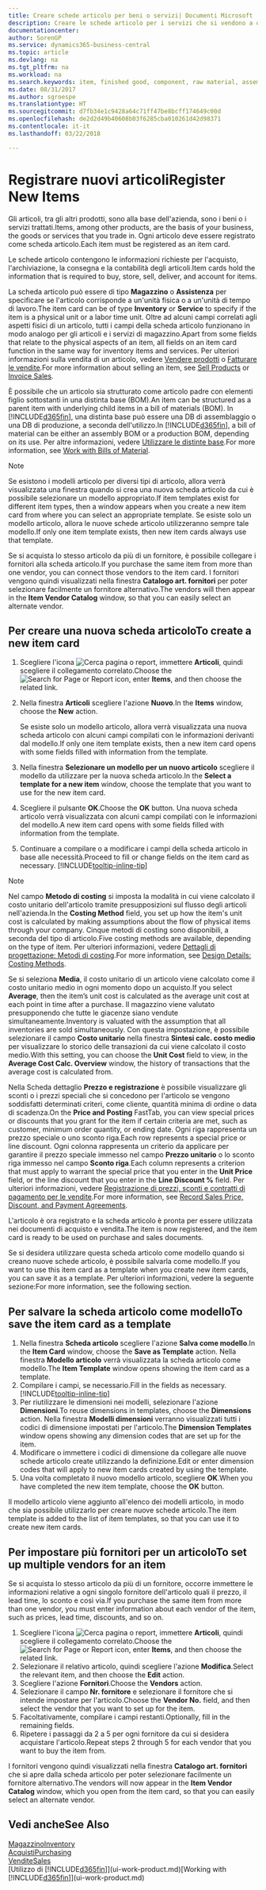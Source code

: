 ```yaml
---
title: Creare schede articolo per beni o servizi| Documenti Microsoft
description: Creare le schede articolo per i servizi che si vendono a ora e per i prodotti fisici, ad esempio articoli di assemblaggio, prodotti finiti, componenti o materie prime, che si vendono dal magazzino.
documentationcenter: 
author: SorenGP
ms.service: dynamics365-business-central
ms.topic: article
ms.devlang: na
ms.tgt_pltfrm: na
ms.workload: na
ms.search.keywords: item, finished good, component, raw material, assembly item
ms.date: 08/31/2017
ms.author: sgroespe
ms.translationtype: HT
ms.sourcegitcommit: d7fb34e1c9428a64c71ff47be8bcff174649c00d
ms.openlocfilehash: de2d2d49b40608b03f6285cba010261d42d98371
ms.contentlocale: it-it
ms.lasthandoff: 03/22/2018

---
```

# <a name="register-new-items"></a><span data-ttu-id="7bbe4-103">Registrare nuovi articoli</span><span class="sxs-lookup"><span data-stu-id="7bbe4-103">Register New Items</span></span>
<span data-ttu-id="7bbe4-104">Gli articoli, tra gli altri prodotti, sono alla base dell'azienda, sono i beni o i servizi trattati.</span><span class="sxs-lookup"><span data-stu-id="7bbe4-104">Items, among other products, are the basis of your business, the goods or services that you trade in.</span></span> <span data-ttu-id="7bbe4-105">Ogni articolo deve essere registrato come scheda articolo.</span><span class="sxs-lookup"><span data-stu-id="7bbe4-105">Each item must be registered as an item card.</span></span>

<span data-ttu-id="7bbe4-106">Le schede articolo contengono le informazioni richieste per l'acquisto, l'archiviazione, la consegna e la contabilità degli articoli.</span><span class="sxs-lookup"><span data-stu-id="7bbe4-106">Item cards hold the information that is required to buy, store, sell, deliver, and account for items.</span></span>

<span data-ttu-id="7bbe4-107">La scheda articolo può essere di tipo **Magazzino** o **Assistenza** per specificare se l'articolo corrisponde a un'unità fisica o a un'unità di tempo di lavoro.</span><span class="sxs-lookup"><span data-stu-id="7bbe4-107">The item card can be of type **Inventory** or **Service** to specify if the item is a physical unit or a labor time unit.</span></span> <span data-ttu-id="7bbe4-108">Oltre ad alcuni campi correlati agli aspetti fisici di un articolo, tutti i campi della scheda articolo funzionano in modo analogo per gli articoli e i servizi di magazzino.</span><span class="sxs-lookup"><span data-stu-id="7bbe4-108">Apart from some fields that relate to the physical aspects of an item, all fields on an item card function in the same way for inventory items and services.</span></span> <span data-ttu-id="7bbe4-109">Per ulteriori informazioni sulla vendita di un articolo, vedere [Vendere prodotti](sales-how-sell-products.md) o [Fatturare le vendite](sales-how-invoice-sales.md).</span><span class="sxs-lookup"><span data-stu-id="7bbe4-109">For more information about selling an item, see [Sell Products](sales-how-sell-products.md) or [Invoice Sales](sales-how-invoice-sales.md).</span></span>

<span data-ttu-id="7bbe4-110">È possibile che un articolo sia strutturato come articolo padre con elementi figlio sottostanti in una distinta base (BOM).</span><span class="sxs-lookup"><span data-stu-id="7bbe4-110">An item can be structured as a parent item with underlying child items in a bill of materials (BOM).</span></span> <span data-ttu-id="7bbe4-111">In [!INCLUDE[d365fin](includes/d365fin_md.md)], una distinta base può essere una DB di assemblaggio o una DB di produzione, a seconda dell'utilizzo.</span><span class="sxs-lookup"><span data-stu-id="7bbe4-111">In [!INCLUDE[d365fin](includes/d365fin_md.md)], a bill of material can be either an assembly BOM or a production BOM, depending on its use.</span></span> <span data-ttu-id="7bbe4-112">Per altre informazioni, vedere [Utilizzare le distinte base](inventory-how-work-BOMs.md).</span><span class="sxs-lookup"><span data-stu-id="7bbe4-112">For more information, see [Work with Bills of Material](inventory-how-work-BOMs.md).</span></span>

> [!NOTE]  
>   <span data-ttu-id="7bbe4-113">Se esistono i modelli articolo per diversi tipi di articolo, allora verrà visualizzata una finestra quando si crea una nuova scheda articolo da cui è possibile selezionare un modello appropriato.</span><span class="sxs-lookup"><span data-stu-id="7bbe4-113">If item templates exist for different item types, then a window appears when you create a new item card from where you can select an appropriate template.</span></span> <span data-ttu-id="7bbe4-114">Se esiste solo un modello articolo, allora le nuove schede articolo utilizzeranno sempre tale modello.</span><span class="sxs-lookup"><span data-stu-id="7bbe4-114">If only one item template exists, then new item cards always use that template.</span></span>

<span data-ttu-id="7bbe4-115">Se si acquista lo stesso articolo da più di un fornitore, è possibile collegare i fornitori alla scheda articolo.</span><span class="sxs-lookup"><span data-stu-id="7bbe4-115">If you purchase the same item from more than one vendor, you can connect those vendors to the item card.</span></span> <span data-ttu-id="7bbe4-116">I fornitori vengono quindi visualizzati nella finestra **Catalogo art. fornitori** per poter selezionare facilmente un fornitore alternativo.</span><span class="sxs-lookup"><span data-stu-id="7bbe4-116">The vendors will then appear in the **Item Vendor Catalog** window, so that you can easily select an alternate vendor.</span></span>

## <a name="to-create-a-new-item-card"></a><span data-ttu-id="7bbe4-117">Per creare una nuova scheda articolo</span><span class="sxs-lookup"><span data-stu-id="7bbe4-117">To create a new item card</span></span>
1. <span data-ttu-id="7bbe4-118">Scegliere l'icona ![Cerca pagina o report](media/ui-search/search_small.png "Cerca pagina o report"), immettere **Articoli**, quindi scegliere il collegamento correlato.</span><span class="sxs-lookup"><span data-stu-id="7bbe4-118">Choose the ![Search for Page or Report](media/ui-search/search_small.png "Search for Page or Report icon") icon, enter **Items**, and then choose the related link.</span></span>  
2. <span data-ttu-id="7bbe4-119">Nella finestra **Articoli** scegliere l'azione **Nuovo**.</span><span class="sxs-lookup"><span data-stu-id="7bbe4-119">In the **Items** window, choose the **New** action.</span></span>

    <span data-ttu-id="7bbe4-120">Se esiste solo un modello articolo, allora verrà visualizzata una nuova scheda articolo con alcuni campi compilati con le informazioni derivanti dal modello.</span><span class="sxs-lookup"><span data-stu-id="7bbe4-120">If only one item template exists, then a new item card opens with some fields filled with information from the template.</span></span>
3. <span data-ttu-id="7bbe4-121">Nella finestra **Selezionare un modello per un nuovo articolo** scegliere il modello da utilizzare per la nuova scheda articolo.</span><span class="sxs-lookup"><span data-stu-id="7bbe4-121">In the **Select a template for a new item** window, choose the template that you want to use for the new item card.</span></span>
4. <span data-ttu-id="7bbe4-122">Scegliere il pulsante **OK**.</span><span class="sxs-lookup"><span data-stu-id="7bbe4-122">Choose the **OK** button.</span></span> <span data-ttu-id="7bbe4-123">Una nuova scheda articolo verrà visualizzata con alcuni campi compilati con le informazioni del modello.</span><span class="sxs-lookup"><span data-stu-id="7bbe4-123">A new item card opens with some fields filled with information from the template.</span></span>
5. <span data-ttu-id="7bbe4-124">Continuare a compilare o a modificare i campi della scheda articolo in base alle necessità.</span><span class="sxs-lookup"><span data-stu-id="7bbe4-124">Proceed to fill or change fields on the item card as necessary.</span></span> [!INCLUDE[tooltip-inline-tip](includes/tooltip-inline-tip_md.md)]

> [!NOTE]
> <span data-ttu-id="7bbe4-125">Nel campo **Metodo di costing** si imposta la modalità in cui viene calcolato il costo unitario dell'articolo tramite presupposizioni sul flusso degli articoli nell'azienda.</span><span class="sxs-lookup"><span data-stu-id="7bbe4-125">In the **Costing Method** field, you set up how the item's unit cost is calculated by making assumptions about the flow of physical items through your company.</span></span> <span data-ttu-id="7bbe4-126">Cinque metodi di costing sono disponibili, a seconda del tipo di articolo.</span><span class="sxs-lookup"><span data-stu-id="7bbe4-126">Five costing methods are available, depending on the type of item.</span></span> <span data-ttu-id="7bbe4-127">Per ulteriori informazioni, vedere [Dettagli di progettazione: Metodi di costing](design-details-costing-methods.md).</span><span class="sxs-lookup"><span data-stu-id="7bbe4-127">For more information, see [Design Details: Costing Methods](design-details-costing-methods.md).</span></span>
>
> <span data-ttu-id="7bbe4-128">Se si seleziona **Media**, il costo unitario di un articolo viene calcolato come il costo unitario medio in ogni momento dopo un acquisto.</span><span class="sxs-lookup"><span data-stu-id="7bbe4-128">If you select **Average**, then the item’s unit cost is calculated as the average unit cost at each point in time after a purchase.</span></span> <span data-ttu-id="7bbe4-129">Il magazzino viene valutato presupponendo che tutte le giacenze siano vendute simultaneamente.</span><span class="sxs-lookup"><span data-stu-id="7bbe4-129">Inventory is valuated with the assumption that all inventories are sold simultaneously.</span></span> <span data-ttu-id="7bbe4-130">Con questa impostazione, è possibile selezionare il campo **Costo unitario** nella finestra **Sintesi calc. costo medio** per visualizzare lo storico delle transazioni da cui viene calcolato il costo medio.</span><span class="sxs-lookup"><span data-stu-id="7bbe4-130">With this setting, you can choose the **Unit Cost** field to view, in the **Average Cost Calc. Overview** window, the history of transactions that the average cost is calculated from.</span></span>

<span data-ttu-id="7bbe4-131">Nella Scheda dettaglio **Prezzo e registrazione** è possibile visualizzare gli sconti o i prezzi speciali che si concedono per l'articolo se vengono soddisfatti determinati criteri, come cliente, quantità minima di ordine o data di scadenza.</span><span class="sxs-lookup"><span data-stu-id="7bbe4-131">On the **Price and Posting** FastTab, you can view special prices or discounts that you grant for the item if certain criteria are met, such as customer, minimum order quantity, or ending date.</span></span> <span data-ttu-id="7bbe4-132">Ogni riga rappresenta un prezzo speciale o uno sconto riga.</span><span class="sxs-lookup"><span data-stu-id="7bbe4-132">Each row represents a special price or line discount.</span></span> <span data-ttu-id="7bbe4-133">Ogni colonna rappresenta un criterio da applicare per garantire il prezzo speciale immesso nel campo **Prezzo unitario** o lo sconto riga immesso nel campo **Sconto riga**.</span><span class="sxs-lookup"><span data-stu-id="7bbe4-133">Each column represents a criterion that must apply to warrant the special price that you enter in the **Unit Price** field, or the line discount that you enter in the **Line Discount %** field.</span></span> <span data-ttu-id="7bbe4-134">Per ulteriori informazioni, vedere [Registrazione di prezzi, sconti e contratti di pagamento per le vendite](sales-how-record-sales-price-discount-payment-agreements.md).</span><span class="sxs-lookup"><span data-stu-id="7bbe4-134">For more information, see [Record Sales Price, Discount, and Payment Agreements](sales-how-record-sales-price-discount-payment-agreements.md).</span></span>

<span data-ttu-id="7bbe4-135">L'articolo è ora registrato e la scheda articolo è pronta per essere utilizzata nei documenti di acquisto e vendita.</span><span class="sxs-lookup"><span data-stu-id="7bbe4-135">The item is now registered, and the item card is ready to be used on purchase and sales documents.</span></span>

<span data-ttu-id="7bbe4-136">Se si desidera utilizzare questa scheda articolo come modello quando si creano nuove schede articolo, è possibile salvarla come modello.</span><span class="sxs-lookup"><span data-stu-id="7bbe4-136">If you want to use this item card as a template when you create new item cards, you can save it as a template.</span></span> <span data-ttu-id="7bbe4-137">Per ulteriori informazioni, vedere la seguente sezione:</span><span class="sxs-lookup"><span data-stu-id="7bbe4-137">For more information, see the following section.</span></span>

## <a name="to-save-the-item-card-as-a-template"></a><span data-ttu-id="7bbe4-138">Per salvare la scheda articolo come modello</span><span class="sxs-lookup"><span data-stu-id="7bbe4-138">To save the item card as a template</span></span>
1. <span data-ttu-id="7bbe4-139">Nella finestra **Scheda articolo** scegliere l'azione **Salva come modello**.</span><span class="sxs-lookup"><span data-stu-id="7bbe4-139">In the **Item Card** window, choose the **Save as Template** action.</span></span> <span data-ttu-id="7bbe4-140">Nella finestra **Modello articolo** verrà visualizzata la scheda articolo come modello.</span><span class="sxs-lookup"><span data-stu-id="7bbe4-140">The **Item Template** window opens showing the item card as a template.</span></span>
2. <span data-ttu-id="7bbe4-141">Compilare i campi, se necessario.</span><span class="sxs-lookup"><span data-stu-id="7bbe4-141">Fill in the fields as necessary.</span></span> [!INCLUDE[tooltip-inline-tip](includes/tooltip-inline-tip_md.md)]
3. <span data-ttu-id="7bbe4-142">Per riutilizzare le dimensioni nei modelli, selezionare l'azione **Dimensioni**.</span><span class="sxs-lookup"><span data-stu-id="7bbe4-142">To reuse dimensions in templates, choose the **Dimensions** action.</span></span> <span data-ttu-id="7bbe4-143">Nella finestra **Modelli dimensioni** verranno visualizzati tutti i codici di dimensione impostati per l'articolo.</span><span class="sxs-lookup"><span data-stu-id="7bbe4-143">The **Dimension Templates** window opens showing any dimension codes that are set up for the item.</span></span>
4. <span data-ttu-id="7bbe4-144">Modificare o immettere i codici di dimensione da collegare alle nuove schede articolo create utilizzando la definizione.</span><span class="sxs-lookup"><span data-stu-id="7bbe4-144">Edit or enter dimension codes that will apply to new item cards created by using the template.</span></span>
5. <span data-ttu-id="7bbe4-145">Una volta completato il nuovo modello articolo, scegliere **OK**.</span><span class="sxs-lookup"><span data-stu-id="7bbe4-145">When you have completed the new item template, choose the **OK** button.</span></span>

<span data-ttu-id="7bbe4-146">Il modello articolo viene aggiunto all'elenco dei modelli articolo, in modo che sia possibile utilizzarlo per creare nuove schede articolo.</span><span class="sxs-lookup"><span data-stu-id="7bbe4-146">The item template is added to the list of item templates, so that you can use it to create new item cards.</span></span>

## <a name="to-set-up-multiple-vendors-for-an-item"></a><span data-ttu-id="7bbe4-147">Per impostare più fornitori per un articolo</span><span class="sxs-lookup"><span data-stu-id="7bbe4-147">To set up multiple vendors for an item</span></span>  
<span data-ttu-id="7bbe4-148">Se si acquista lo stesso articolo da più di un fornitore, occorre immettere le informazioni relative a ogni singolo fornitore dell'articolo quali il prezzo, il lead time, lo sconto e così via.</span><span class="sxs-lookup"><span data-stu-id="7bbe4-148">If you purchase the same item from more than one vendor, you must enter information about each vendor of the item, such as prices, lead time, discounts, and so on.</span></span>  

1.  <span data-ttu-id="7bbe4-149">Scegliere l'icona ![Cerca pagina o report](media/ui-search/search_small.png "icona Cerca pagina o report"), immettere **Articoli**, quindi scegliere il collegamento correlato.</span><span class="sxs-lookup"><span data-stu-id="7bbe4-149">Choose the ![Search for Page or Report](media/ui-search/search_small.png "Search for Page or Report icon") icon, enter **Items**, and then choose the related link.</span></span>  
2.  <span data-ttu-id="7bbe4-150">Selezionare il relativo articolo, quindi scegliere l'azione **Modifica**.</span><span class="sxs-lookup"><span data-stu-id="7bbe4-150">Select the relevant item, and then choose the **Edit** action.</span></span>  
3.  <span data-ttu-id="7bbe4-151">Scegliere l'azione **Fornitori**.</span><span class="sxs-lookup"><span data-stu-id="7bbe4-151">Choose the **Vendors** action.</span></span>  
4.  <span data-ttu-id="7bbe4-152">Selezionare il campo **Nr. fornitore** e selezionare il fornitore che si intende impostare per l'articolo.</span><span class="sxs-lookup"><span data-stu-id="7bbe4-152">Choose the **Vendor No.** field, and then select the vendor that you want to set up for the item.</span></span>  
5.  <span data-ttu-id="7bbe4-153">Facoltativamente, compilare i campi restanti.</span><span class="sxs-lookup"><span data-stu-id="7bbe4-153">Optionally, fill in the remaining fields.</span></span>  
6.  <span data-ttu-id="7bbe4-154">Ripetere i passaggi da 2 a 5 per ogni fornitore da cui si desidera acquistare l'articolo.</span><span class="sxs-lookup"><span data-stu-id="7bbe4-154">Repeat steps 2 through 5 for each vendor that you want to buy the item from.</span></span>

<span data-ttu-id="7bbe4-155">I fornitori vengono quindi visualizzati nella finestra **Catalogo art. fornitori** che si apre dalla scheda articolo per poter selezionare facilmente un fornitore alternativo.</span><span class="sxs-lookup"><span data-stu-id="7bbe4-155">The vendors will now appear in the **Item Vendor Catalog** window, which you open from the item card, so that you can easily select an alternate vendor.</span></span>

## <a name="see-also"></a><span data-ttu-id="7bbe4-156">Vedi anche</span><span class="sxs-lookup"><span data-stu-id="7bbe4-156">See Also</span></span>
  [<span data-ttu-id="7bbe4-157">Magazzino</span><span class="sxs-lookup"><span data-stu-id="7bbe4-157">Inventory</span></span>](inventory-manage-inventory.md)  
  [<span data-ttu-id="7bbe4-158">Acquisti</span><span class="sxs-lookup"><span data-stu-id="7bbe4-158">Purchasing</span></span>](purchasing-manage-purchasing.md)  
  [<span data-ttu-id="7bbe4-159">Vendite</span><span class="sxs-lookup"><span data-stu-id="7bbe4-159">Sales</span></span>](sales-manage-sales.md)  
  <span data-ttu-id="7bbe4-160">[Utilizzo di [!INCLUDE[d365fin](includes/d365fin_md.md)]](ui-work-product.md)</span><span class="sxs-lookup"><span data-stu-id="7bbe4-160">[Working with [!INCLUDE[d365fin](includes/d365fin_md.md)]](ui-work-product.md)</span></span>

